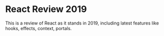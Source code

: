 # React Review 2019

This is a review of React as it stands in 2019, including latest features like hooks, effects, context, portals.  
